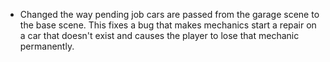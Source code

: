 - Changed the way pending job cars are passed from the garage scene to the base scene. This fixes a bug that makes mechanics start a repair on a car that doesn't exist and causes the player to lose that mechanic permanently.

